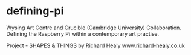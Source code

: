 defining-pi
===========

Wysing Art Centre and Crucible (Cambridge University) Collaboration.
Defining the Raspberry Pi within a contemporary art practise.

Project - 
SHAPES & THINGS by Richard Healy
www.richard-healy.co.uk
